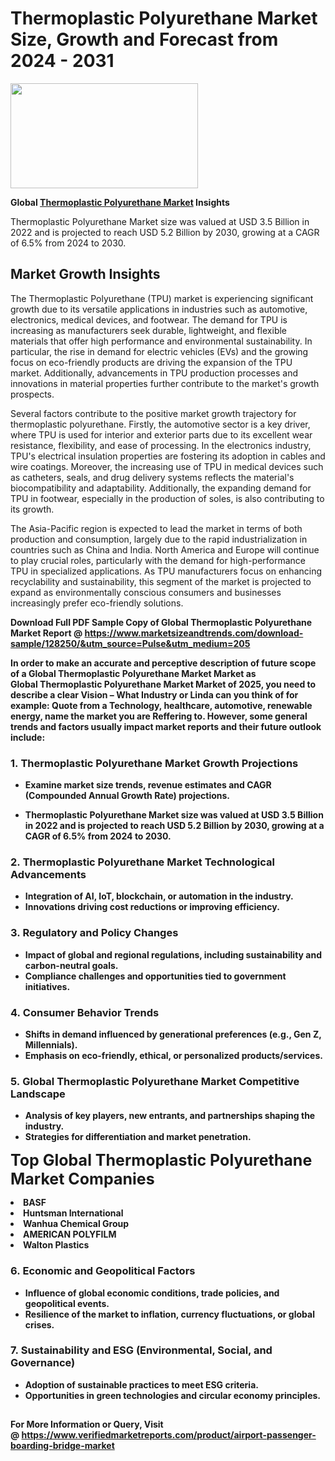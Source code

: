 <H1>Thermoplastic Polyurethane Market Size, Growth and Forecast from 2024 - 2031</H1><img class="aligncenter size-medium wp-image-584254" src="https://thirdeyenews.in/wp-content/uploads/2024/09/Global-Market-Research-300x168.jpeg" alt="" width="300" height="168" /><p><strong>Global&nbsp;<a href="https://www.marketsizeandtrends.com/download-sample/128250/&amp;utm_source=Pulse&amp;utm_medium=205">Thermoplastic Polyurethane Market</a> Insights</strong></p><p>Thermoplastic Polyurethane Market size was valued at USD 3.5 Billion in 2022 and is projected to reach USD 5.2 Billion by 2030, growing at a CAGR of 6.5% from 2024 to 2030.</p><p><h2>Market Growth Insights</h2> <p>The Thermoplastic Polyurethane (TPU) market is experiencing significant growth due to its versatile applications in industries such as automotive, electronics, medical devices, and footwear. The demand for TPU is increasing as manufacturers seek durable, lightweight, and flexible materials that offer high performance and environmental sustainability. In particular, the rise in demand for electric vehicles (EVs) and the growing focus on eco-friendly products are driving the expansion of the TPU market. Additionally, advancements in TPU production processes and innovations in material properties further contribute to the market's growth prospects.</p> <p><strong></strong></p> <p>Several factors contribute to the positive market growth trajectory for thermoplastic polyurethane. Firstly, the automotive sector is a key driver, where TPU is used for interior and exterior parts due to its excellent wear resistance, flexibility, and ease of processing. In the electronics industry, TPU's electrical insulation properties are fostering its adoption in cables and wire coatings. Moreover, the increasing use of TPU in medical devices such as catheters, seals, and drug delivery systems reflects the material's biocompatibility and adaptability. Additionally, the expanding demand for TPU in footwear, especially in the production of soles, is also contributing to its growth.</p> <p>The Asia-Pacific region is expected to lead the market in terms of both production and consumption, largely due to the rapid industrialization in countries such as China and India. North America and Europe will continue to play crucial roles, particularly with the demand for high-performance TPU in specialized applications. As TPU manufacturers focus on enhancing recyclability and sustainability, this segment of the market is projected to expand as environmentally conscious consumers and businesses increasingly prefer eco-friendly solutions.</p> <p><strong></p><p><span class=""><strong>Download Full PDF Sample Copy of Global Thermoplastic Polyurethane Market Report</strong> @ <a href="https://www.marketsizeandtrends.com/download-sample/128250/&amp;utm_source=Pulse&amp;utm_medium=205" target="_blank">https://www.marketsizeandtrends.com/download-sample/128250/&amp;utm_source=Pulse&amp;utm_medium=205</a></span></p><p>In order to make an accurate and perceptive description of future scope of a Global&nbsp;Thermoplastic Polyurethane Market Market as Global&nbsp;Thermoplastic Polyurethane Market Market of 2025, you need to describe a clear Vision &ndash; What Industry or Linda can you think of for example: Quote from a Technology, healthcare, automotive, renewable energy, name the market you are Reffering to. However, some general trends and factors usually impact market reports and their future outlook include:</p><h3>1.&nbsp;<strong>Thermoplastic Polyurethane Market Growth Projections</strong></h3><ul><li>Examine market size trends, revenue estimates and CAGR (Compounded Annual Growth Rate) projections.</li><li><p>Thermoplastic Polyurethane Market size was valued at USD 3.5 Billion in 2022 and is projected to reach USD 5.2 Billion by 2030, growing at a CAGR of 6.5% from 2024 to 2030.</p></li></ul><h3>2.&nbsp;<strong>Thermoplastic Polyurethane Market Technological Advancements</strong></h3><ul><li>Integration of AI, IoT, blockchain, or automation in the industry.</li><li>Innovations driving cost reductions or improving efficiency.</li></ul><h3>3.&nbsp;<strong>Regulatory and Policy Changes</strong></h3><ul><li>Impact of global and regional regulations, including sustainability and carbon-neutral goals.</li><li>Compliance challenges and opportunities tied to government initiatives.</li></ul><h3>4.&nbsp;<strong>Consumer Behavior Trends</strong></h3><ul><li>Shifts in demand influenced by generational preferences (e.g., Gen Z, Millennials).</li><li>Emphasis on eco-friendly, ethical, or personalized products/services.</li></ul><h3>5.&nbsp;<strong>Global Thermoplastic Polyurethane Market Competitive Landscape</strong></h3><ul><li>Analysis of key players, new entrants, and partnerships shaping the industry.</li><li>Strategies for differentiation and market penetration.</li></ul><p data-pm-slice="1 1 []"><span style="color: inherit; font-family: inherit; font-size: 25px;">Top Global Thermoplastic Polyurethane Market Companies</span></p><div class="" data-test-id=""><p><li>BASF</li><li> Huntsman International</li><li> Wanhua Chemical Group</li><li> AMERICAN POLYFILM</li><li> Walton Plastics</li></p></div><h3>6.&nbsp;<strong>Economic and Geopolitical Factors</strong></h3><ul><li>Influence of global economic conditions, trade policies, and geopolitical events.</li><li>Resilience of the market to inflation, currency fluctuations, or global crises.</li></ul><h3>7.&nbsp;<strong>Sustainability and ESG (Environmental, Social, and Governance)</strong></h3><ul><li>Adoption of sustainable practices to meet ESG criteria.</li><li>Opportunities in green technologies and circular economy principles.</li></ul><h2><strong style="font-size: 14px;">For More Information or Query, Visit @&nbsp;</strong><a style="background-color: #ffffff; font-size: 14px;" href="https://www.marketsizeandtrends.com/report/thermoplastic-polyurethane-market/" target="_blank">https://www.verifiedmarketreports.com/product/airport-passenger-boarding-bridge-market</a></h2>
